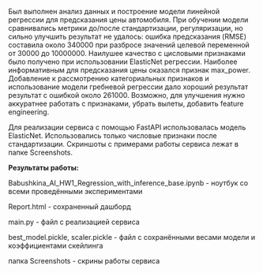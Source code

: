 Был выполнен анализ данных и построение модели линейной регрессии для предсказания цены автомобиля. 
При обучении модели сравнивались метрики до/после стандартизации, регуляризации, но сильно улучшить результат не удалось: 
ошибка предсказания (RMSE) составила около 340000 при разбросе значений целевой переменной от 30000 до 10000000.
Наилушее качество с цисловыми признаками было получено при использовании ElasticNet регрессии.
Наиболее информативным для предсказания цены оказался признак max_power.
Добавление к рассмотрению категориальных признаков и использование модели гребневой регрессии дало хороший результат результат с ошибкой около 261000. 
Возможно, для улучшения нужно аккуратнее работать с признаками, убрать вылеты, добавить feature engineering.

Для реализации сервиса с помощью FastAPI использовалась модель ElasticNet. Использовались только числовые признаки после стандартизации. Скриншоты с примерами работы сервиса лежат в папке Screenshots.


**Результаты работы:**

Babushkina_AI_HW1_Regression_with_inference_base.ipynb - ноутбук со всеми проведёнными экспериментами

Report.html - сохраненный дашборд 

main.py - файл с реализацией сервиса

best_model.pickle, scaler.pickle - файл с сохранёнными весами модели и коэффициентами скейлинга 

папка Screenshots - скрины работы сервиса
